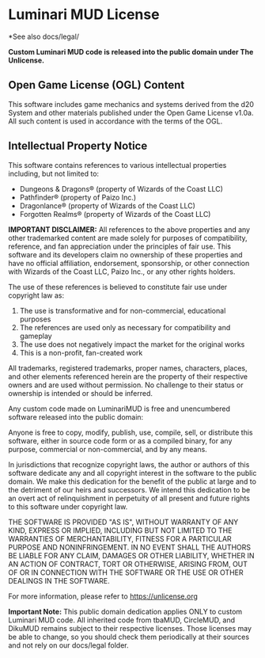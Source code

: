 # Luminari MUD License

*See also docs/legal/

**Custom Luminari MUD code is released into the public domain under The Unlicense.**

## Open Game License (OGL) Content

This software includes game mechanics and systems derived from the d20 System and other materials published under the Open Game License v1.0a. All such content is used in accordance with the terms of the OGL.

## Intellectual Property Notice

This software contains references to various intellectual properties including, but not limited to:
- Dungeons & Dragons® (property of Wizards of the Coast LLC)
- Pathfinder® (property of Paizo Inc.)
- Dragonlance® (property of Wizards of the Coast LLC)
- Forgotten Realms® (property of Wizards of the Coast LLC)

**IMPORTANT DISCLAIMER:** All references to the above properties and any other trademarked content are made solely for purposes of compatibility, reference, and fan appreciation under the principles of fair use. This software and its developers claim no ownership of these properties and have no official affiliation, endorsement, sponsorship, or other connection with Wizards of the Coast LLC, Paizo Inc., or any other rights holders.

The use of these references is believed to constitute fair use under copyright law as:
1. The use is transformative and for non-commercial, educational purposes
2. The references are used only as necessary for compatibility and gameplay
3. The use does not negatively impact the market for the original works
4. This is a non-profit, fan-created work

All trademarks, registered trademarks, proper names, characters, places, and other elements referenced herein are the property of their respective owners and are used without permission. No challenge to their status or ownership is intended or should be inferred.

Any custom code made on LuminariMUD is free and unencumbered software released into the public domain:

Anyone is free to copy, modify, publish, use, compile, sell, or distribute this software, either in source code form or as a compiled binary, for any purpose, commercial or non-commercial, and by any means.

In jurisdictions that recognize copyright laws, the author or authors of this software dedicate any and all copyright interest in the software to the public domain. We make this dedication for the benefit of the public at large and to the detriment of our heirs and successors. We intend this dedication to be an overt act of relinquishment in perpetuity of all present and future rights to this software under copyright law.

THE SOFTWARE IS PROVIDED "AS IS", WITHOUT WARRANTY OF ANY KIND, EXPRESS OR IMPLIED, INCLUDING BUT NOT LIMITED TO THE WARRANTIES OF MERCHANTABILITY, FITNESS FOR A PARTICULAR PURPOSE AND NONINFRINGEMENT. IN NO EVENT SHALL THE AUTHORS BE LIABLE FOR ANY CLAIM, DAMAGES OR OTHER LIABILITY, WHETHER IN AN ACTION OF CONTRACT, TORT OR OTHERWISE, ARISING FROM, OUT OF OR IN CONNECTION WITH THE SOFTWARE OR THE USE OR OTHER DEALINGS IN THE SOFTWARE.

For more information, please refer to <https://unlicense.org>

**Important Note:** This public domain dedication applies ONLY to custom Luminari MUD code. All inherited code from tbaMUD, CircleMUD, and DikuMUD remains subject to their respective licenses.  Those licenses may be able to change, so you should check them periodically at their sources and not rely on our docs/legal folder.